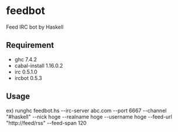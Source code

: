 feedbot
=======

Feed IRC bot by Haskell

Requirement
----
 * ghc 7.4.2
 * cabal-install 1.16.0.2
 * irc 0.5.1.0
 * ircbot 0.5.3

Usage
----

ex) runghc feedbot.hs --irc-server abc.com --port 6667 --channel "#haskell" --nick hoge --realname hoge --username hoge --feed-url "http://feed/rss" --feed-span 120

